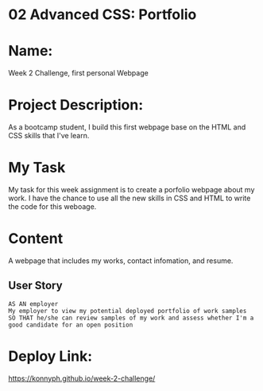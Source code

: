 # 02 Advanced CSS: Portfolio

# Name: 

Week 2 Challenge, first personal Webpage

# Project Description:
As a bootcamp student, I build this first webpage base on the HTML and CSS skills that I've learn.

# My Task 

My task for this week assignment is to create a porfolio webpage about my work. I have the chance to use all the new skills in CSS and HTML to write the code for this weboage. 
 
 # Content 
  A webpage that includes my works, contact infomation, and resume. 


## User Story

```
AS AN employer
My employer to view my potential deployed portfolio of work samples
SO THAT he/she can review samples of my work and assess whether I'm a good candidate for an open position
```
# Deploy Link: 
https://konnyph.github.io/week-2-challenge/ 




